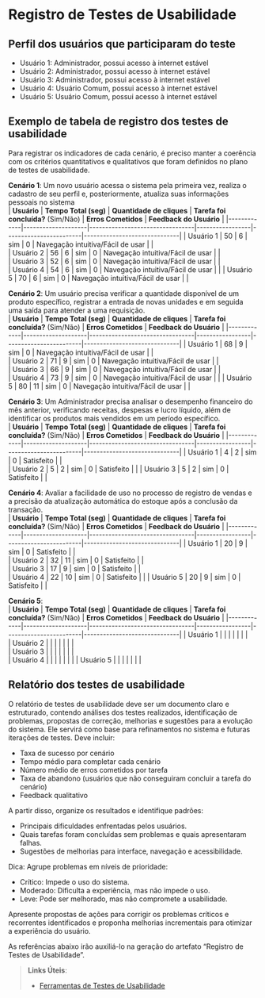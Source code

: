 # Registro de Testes de Usabilidade

## Perfil dos usuários que participaram do teste
- Usuário 1: Administrador, possui acesso à internet estável
- Usuário 2: Administrador, possui acesso à internet estável
- Usuário 3: Administrador, possui acesso à internet estável
- Usuário 4: Usuário Comum, possui acesso à internet estável
- Usuário 5: Usuário Comum, possui acesso à internet estável

## Exemplo de tabela de registro dos testes de usabilidade  

Para registrar os indicadores de cada cenário, é preciso manter a coerência com os critérios quantitativos e qualitativos que foram definidos no plano de testes de usabilidade.

**Cenário 1**: Um novo usuário acessa o sistema pela primeira vez, realiza o cadastro de seu perfil e, posteriormente, atualiza suas informações pessoais no sistema       
| **Usuário**   | **Tempo Total (seg)** | **Quantidade de cliques** | **Tarefa foi concluída?** (Sim/Não) | **Erros Cometidos** | **Feedback do Usuário** |
|-------------|--------------------|---------------------------------|-----------------|------------------------|------------------------------|
| Usuário 1    |      50              |                6                 |     sim            |      0                  |      Navegação intuitiva/Fácil de usar                        |                     |      
| Usuário 2    |     56               |              6                   |     sim            |       0                 |      Navegação intuitiva/Fácil de usar                        |                     |      
| Usuário 3    |      52              |             6                    |  sim               |     0                   |    Navegação intuitiva/Fácil de usar                          |                     |  
| Usuário 4    |      54              |              6                   |   sim              |    0                    |    Navegação intuitiva/Fácil de usar                          |                     | 
| Usuário 5    |      70              |             6                    |      sim           |    0                    |     Navegação intuitiva/Fácil de usar                          |                     | 

**Cenário 2**: Um usuário precisa verificar a quantidade disponível de um produto específico, registrar a entrada de novas unidades e em seguida uma saída para atender a uma requisição.     
| **Usuário**  | **Tempo Total (seg)** | **Quantidade de cliques** | **Tarefa foi concluída?** (Sim/Não) | **Erros Cometidos** | **Feedback do Usuário** |
|-------------|--------------------|---------------------------------|-----------------|------------------------|------------------------------|
| Usuário 1   |     68               |              9                   |      sim           |       0                 |            Navegação intuitiva/Fácil de usar                  |                     |      
| Usuário 2   |     71               |               9                  |      sim           |      0                  |       Navegação intuitiva/Fácil de usar                       |                     |      
| Usuário 3   |        66            |             9                    |         sim        |      0                  |     Navegação intuitiva/Fácil de usar                         |                     |  
| Usuário 4   |     73               |          9                       |      sim           |      0                  |          Navegação intuitiva/Fácil de usar                    |                     | 
| Usuário 5   |         80           |          11                       |    sim             |      0                  |        Navegação intuitiva/Fácil de usar                      |                     | 

**Cenário 3**: Um Administrador precisa analisar o desempenho financeiro do mês anterior, verificando receitas, despesas e lucro líquido, além de identificar os produtos mais vendidos em um período específico.   
| **Usuário**  | **Tempo Total (seg)** | **Quantidade de cliques** | **Tarefa foi concluída?** (Sim/Não) | **Erros Cometidos** | **Feedback do Usuário** |
|-------------|--------------------|---------------------------------|-----------------|------------------------|------------------------------|
| Usuário 1   |      4              |          2                       |      sim           |            0            |             Satisfeito                 |                     |      
| Usuário 2   |        5            |           2                      |       sim          |              0          |            Satisfeito                  |                     |
| Usuário 3   |        5            |           2                      |       sim          |              0          |            Satisfeito                  |                     |   


**Cenário 4**:  Avaliar a facilidade de uso no processo de registro de vendas e a precisão da atualização automática do estoque após a conclusão da transação.     
| **Usuário**  | **Tempo Total (seg)** | **Quantidade de cliques** | **Tarefa foi concluída?** (Sim/Não) | **Erros Cometidos** | **Feedback do Usuário** |
|-------------|--------------------|---------------------------------|-----------------|------------------------|------------------------------|
| Usuário 1   |        20            |                  9               |       sim          |           0             |            Satisfeito                  |                     |      
| Usuário 2   |          32          |                 11                |       sim          |         0               |          Satisfeito                    |                     |      
| Usuário 3   |        17            |                9                 |        sim         |          0              |          Satisfeito                    |                     |  
| Usuário 4   |      22              |               10                  |    sim             |         0               |     Satisfeito                         |                     | 
| Usuário 5   |       20             |              9                   |     sim            |          0              |           Satisfeito                   |                     | 

**Cenário 5**:         
| **Usuário**  | **Tempo Total (seg)** | **Quantidade de cliques** | **Tarefa foi concluída?** (Sim/Não) | **Erros Cometidos** | **Feedback do Usuário** |
|-------------|--------------------|---------------------------------|-----------------|------------------------|------------------------------|
| Usuário 1   |                    |                                 |                 |                        |                              |                     |      
| Usuário 2   |                    |                                 |                 |                        |                              |                     |      
| Usuário 3   |                    |                                 |                 |                        |                              |                     |  
| Usuário 4   |                    |                                 |                 |                        |                              |                     | 
| Usuário 5   |                    |                                 |                 |                        |                              |                     | 

## Relatório dos testes de usabilidade 

O relatório de testes de usabilidade deve ser um documento claro e estruturado, contendo análises dos testes realizados, identificação de problemas, propostas de correção, melhorias e sugestões para a evolução do sistema. 
Ele servirá como base para refinamentos no sistema e futuras iterações de testes.
Deve incluir: 
- Taxa de sucesso por cenário
- Tempo médio para completar cada cenário
- Número médio de erros cometidos por tarefa
- Taxa de abandono (usuários que não conseguiram concluir a tarefa do cenário)
- Feedback qualitativo
  
A partir disso, organize os resultados e identifique padrões:
- Principais dificuldades enfrentadas pelos usuários.
- Quais tarefas foram concluídas sem problemas e quais apresentaram falhas.
- Sugestões de melhorias para interface, navegação e acessibilidade.

Dica: Agrupe problemas em níveis de prioridade:
- Crítico: Impede o uso do sistema.
- Moderado: Dificulta a experiência, mas não impede o uso.
- Leve: Pode ser melhorado, mas não compromete a usabilidade.

Apresente propostas de ações para corrigir os problemas críticos e recorrentes identificados e proponha melhorias incrementais para otimizar a experiência do usuário.

As referências abaixo irão auxiliá-lo na geração do artefato “Registro de Testes de Usabilidade”.

> **Links Úteis**:
> - [Ferramentas de Testes de Usabilidade](https://www.usability.gov/how-to-and-tools/resources/templates.html)
